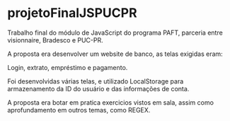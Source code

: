 # projetoFinalJSPUCPR


Trabalho final do módulo de JavaScript do programa PAFT, parceria entre visionnaire, Bradesco e PUC-PR.

A proposta era desenvolver um website de banco, as telas exigidas eram:

Login, extrato, empréstimo e pagamento.

Foi desenvolvidas várias telas, e utilizado LocalStorage para armazenamento da ID do usuário e das informações de conta.

A proposta era botar em pratica exercicios vistos em sala, assim como aprofundamento em outros temas, como REGEX.

